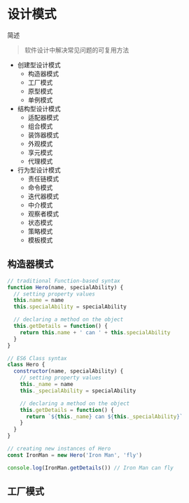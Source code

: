 # 设计模式

简述

> 软件设计中解决常见问题的可复用方法

- 创建型设计模式
  - 构造器模式
  - 工厂模式
  - 原型模式
  - 单例模式
- 结构型设计模式
  - 适配器模式
  - 组合模式
  - 装饰器模式
  - 外观模式
  - 享元模式
  - 代理模式
- 行为型设计模式
  - 责任链模式
  - 命令模式
  - 迭代器模式
  - 中介模式
  - 观察者模式
  - 状态模式
  - 策略模式
  - 模板模式

## 构造器模式

```js
// traditional Function-based syntax
function Hero(name, specialAbility) {
  // setting property values
  this.name = name
  this.specialAbility = specialAbility

  // declaring a method on the object
  this.getDetails = function() {
    return this.name + ' can ' + this.specialAbility
  }
}

// ES6 Class syntax
class Hero {
  constructor(name, specialAbility) {
    // setting property values
    this._name = name
    this._specialAbility = specialAbility

    // declaring a method on the object
    this.getDetails = function() {
      return `${this._name} can ${this._specialAbility}`
    }
  }
}

// creating new instances of Hero
const IronMan = new Hero('Iron Man', 'fly')

console.log(IronMan.getDetails()) // Iron Man can fly
```

## 工厂模式
